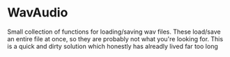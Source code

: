 # WavAudio

Small collection of functions for loading/saving wav files.
These load/save an entire file at once, so they are probably 
not what you're looking for. This is a quick and dirty solution
which honestly has alreadly lived far too long

